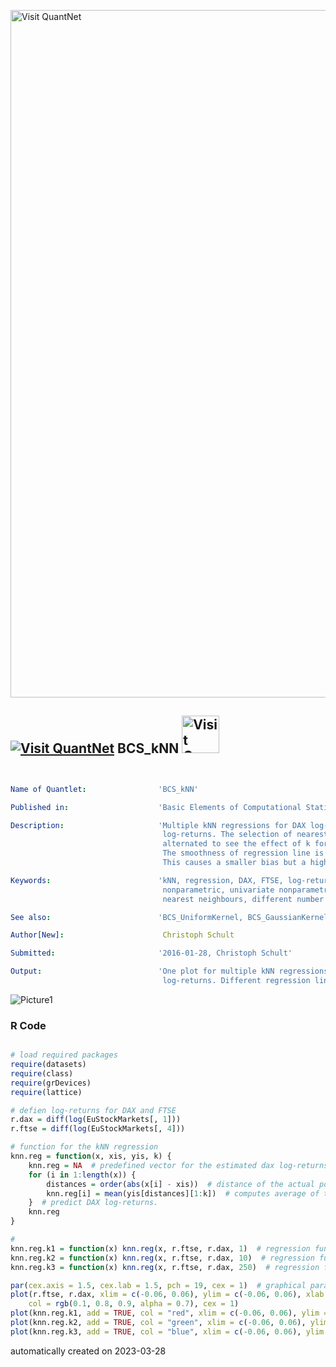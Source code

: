 [<img src="https://github.com/QuantLet/Styleguide-and-FAQ/blob/master/pictures/banner.png" width="1100" alt="Visit QuantNet">](http://quantlet.de/)

## [<img src="https://github.com/QuantLet/Styleguide-and-FAQ/blob/master/pictures/qloqo.png" alt="Visit QuantNet">](http://quantlet.de/) **BCS_kNN** [<img src="https://github.com/QuantLet/Styleguide-and-FAQ/blob/master/pictures/QN2.png" width="60" alt="Visit QuantNet 2.0">](http://quantlet.de/)

```yaml


Name of Quantlet:                'BCS_kNN'

Published in:                    'Basic Elements of Computational Statistics'

Description:                     'Multiple kNN regressions for DAX log-returns on FTSE
                                  log-returns. The selection of nearest neighbours k is
                                  alternated to see the effect of k for the regression curves.
                                  The smoothness of regression line is less smooth with a smaller k.
                                  This causes a smaller bias but a higher variance.'

Keywords:                        'kNN, regression, DAX, FTSE, log-returns, estimation, plot,
                                  nonparametric, univariate nonparametric regression, uniform,
                                  nearest neighbours, different number of nearest neighbours'

See also:                        'BCS_UniformKernel, BCS_GaussianKernel'

Author[New]:                      Christoph Schult

Submitted:                       '2016-01-28, Christoph Schult'

Output:                          'One plot for multiple kNN regressions of the DAX log-returns on FTSE
                                  log-returns. Different regression lines correspond to different k.'

```

![Picture1](BCS_kNN.png)

### R Code
```r

# load required packages
require(datasets)
require(class)
require(grDevices)
require(lattice)

# defien log-returns for DAX and FTSE
r.dax = diff(log(EuStockMarkets[, 1]))
r.ftse = diff(log(EuStockMarkets[, 4]))

# function for the kNN regression
knn.reg = function(x, xis, yis, k) {
    knn.reg = NA  # predefined vector for the estimated dax log-returns
    for (i in 1:length(x)) {
        distances = order(abs(x[i] - xis))  # distance of the actual point xis to the evaluated point x[i]
        knn.reg[i] = mean(yis[distances][1:k])  # computes average of the selected k-nearest neighbours to 
    }  # predict DAX log-returns.
    knn.reg
}

# 
knn.reg.k1 = function(x) knn.reg(x, r.ftse, r.dax, 1)  # regression function for k = 1
knn.reg.k2 = function(x) knn.reg(x, r.ftse, r.dax, 10)  # regression function for k = 10
knn.reg.k3 = function(x) knn.reg(x, r.ftse, r.dax, 250)  # regression function for k = 250

par(cex.axis = 1.5, cex.lab = 1.5, pch = 19, cex = 1)  # graphical parameters
plot(r.ftse, r.dax, xlim = c(-0.06, 0.06), ylim = c(-0.06, 0.06), xlab = "FTSE log-returns", ylab = "DAX log-returns", 
    col = rgb(0.1, 0.8, 0.9, alpha = 0.7), cex = 1)
plot(knn.reg.k1, add = TRUE, col = "red", xlim = c(-0.06, 0.06), ylim = c(-0.06, 0.06), type = "l", lwd = 2)
plot(knn.reg.k2, add = TRUE, col = "green", xlim = c(-0.06, 0.06), ylim = c(-0.06, 0.06), type = "l", lwd = 2)
plot(knn.reg.k3, add = TRUE, col = "blue", xlim = c(-0.06, 0.06), ylim = c(-0.06, 0.06), type = "l", lwd = 2)
```

automatically created on 2023-03-28